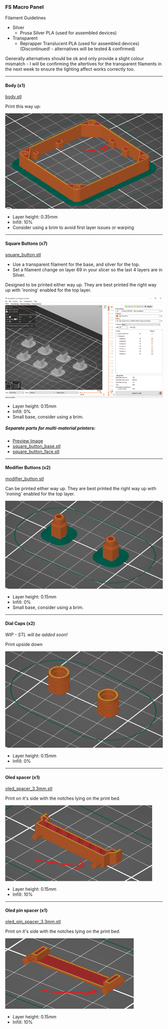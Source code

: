 ### FS Macro Panel

Filament Guidelines
* Silver
  * Prusa Silver PLA (used for assembled devices)
* Transparent
  * Reprapper Translucent PLA (used for assembled devices) (Discontinued! - alternatives will be tested & confirmed)

Generally alternatives should be ok and only provide a slight colour mismatch - I will be confirming the altertives for the transparent filaments in the next week to ensure the lighting affect works correctly too.

---
#### Body (x1)

[body.stl](body.stl)

Print this way up:

![](img/body.png)

* Layer height: 0.35mm
* Infill: 10%
* Consider using a brim to avoid first layer issues or warping

---
#### Square Buttons (x7)

[square_button.stl](square_button.stl)
* Use a transparent filament for the base, and silver for the top.
* Set a filament change on layer 69 in your slicer so the last 4 layers are in Silver.

Designed to be printed either way up. They are best printed the right way up with 'ironing' enabled for the top layer.

![](img/square_buttons.png)
  
* Layer height: 0.15mm
* Infill: 0%
* Small base, consider using a brim.
  

##### Separate parts for multi-material printers:
* [Preview Image](img/square_buttons_multi_material.png)
* [square_button_base.stl](square_button_base.stl)
* [square_button_face.stl](square_button_face.stl)


---
#### Modifier Buttons (x2)

[modifier_button.stl](stl/modifier_button.stl)

Can be printed either way up. They are best printed the right way up with 'ironing' enabled for the top layer.

![](img/modifier_buttons.png)

* Layer height: 0.15mm
* Infill: 0%
* Small base, consider using a brim.

---
#### Dial Caps (x2)

*WIP - STL will be added soon!*

Print upside down

![](img/dial_caps.png)

* Layer height: 0.15mm
* Infill: 0%

---
#### Oled spacer (x1)

[oled_spacer_3.3mm.stl](oled_spacer_3.3mm.stl)

Print on it's side with the notches lying on the print bed.

![](img/oled_spacer.png)

* Layer height: 0.15mm
* Infill: 10%

---
#### Oled pin spacer (x1)

[oled_pin_spacer_3.3mm.stl](oled_pin_spacer_3.3mm.stl)

Print on it's side with the notches lying on the print bed.

![](img/oled_pin_spacer.png)

* Layer height: 0.15mm
* Infill: 10%

